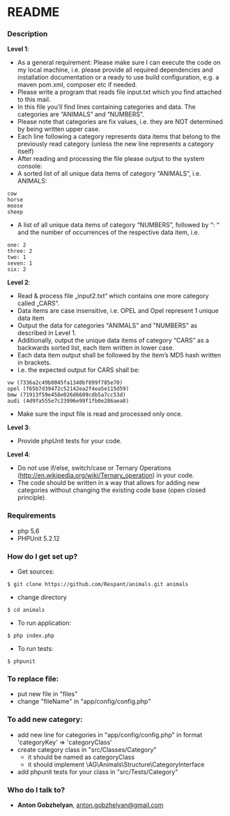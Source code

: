 # README #

### Description ###

**Level 1**:

* As a general requirement: Please make sure I can execute the code on my local machine, i.e. please provide all required dependencies and installation documentation or a ready to use build configuration, e.g. a maven pom.xml, composer etc if needed.
* Please write a program that reads file input.txt which you find attached to this mail.
* In this file you’ll find lines containing categories and data. The categories are “ANIMALS” and “NUMBERS”.
* Please note that categories are fix values, i.e. they are NOT determined by being written upper case.
* Each line following a category represents data items that belong to the previously read category (unless the new line represents a category itself)
* After reading and processing the file please output to the system console:
* A sorted list of all unique data items of category “ANIMALS”, i.e. ANIMALS:
```
cow
horse
moose
sheep
```

* A list of all unique data items of category “NUMBERS”, followed by “: “ and the number of occurrences of the respective data item, i.e.
```
one: 2
three: 2
two: 1
seven: 1
six: 2
```

**Level 2**:

* Read & process file „input2.txt“ which contains one more category called „CARS“.
* Data items are case insensitive, i.e. OPEL and Opel represent 1 unique data item
* Output the data for categories "ANIMALS" and "NUMBERS" as described in Level 1.
* Additionally, output the unique data items of category “CARS” as a backwards sorted list, each item written in lower case.
* Each data item output shall be followed by the item’s MD5 hash written in brackets.
* I.e. the expected output for CARS shall be:
```
vw (7336a2c49b0045fa1340bf899f785e70)
opel (f65b7d39472c52142ea2f4ea5e115d59)
bmw (71913f59e458e026d6609cdb5a7cc53d)
audi (4d9fa555e7c23996e99f1fb0e286aea8)
```
* Make sure the input file is read and processed only once.

**Level 3**:

* Provide phpUnit tests for your code.

**Level 4**:

* Do not use if/else, switch/case or Ternary Operations (http://en.wikipedia.org/wiki/Ternary_operation) in your code.
* The code should be written in a way that allows for adding new categories without changing the existing code base (open closed principle).

### Requirements ###
* php 5.6
* PHPUnit 5.2.12

### How do I get set up? ###

* Get sources:

```
$ git clone https://github.com/Respant/animals.git animals
```

* change directory

```
$ cd animals
```

* To run application: 
```
$ php index.php
```

* To run tests: 

```
$ phpunit
```

### To replace file: ###
* put new file in "files"
* change "fileName" in "app/config/config.php"

### To add new category: ###
* add new line for categories in "app/config/config.php" in format 'categoryKey' => 'categoryClass'
* create category class in "src/Classes/Category"
    * it should be named as categoryClass
    * it should implement \AG\Animals\Structure\CategoryInterface
* add phpunit tests for your class in "src/Tests/Category"


### Who do I talk to? ###
* **Anton Gobzhelyan**, anton.gobzhelyan@gmail.com
